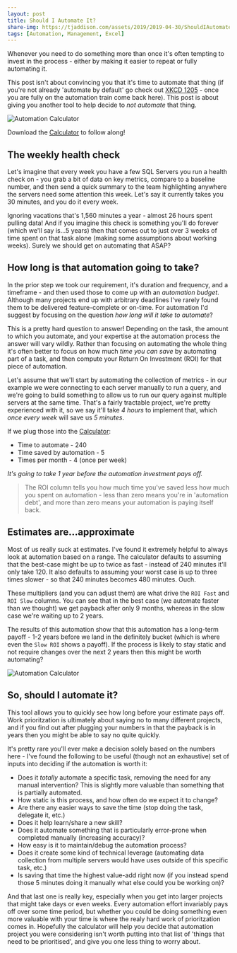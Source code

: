 ```yaml
---
layout: post
title: Should I Automate It?
share-img: https://tjaddison.com/assets/2019/2019-04-30/ShouldIAutomateIt.png
tags: [Automation, Management, Excel]
---
```


Whenever you need to do something more than once it's often tempting to invest in the process - either by making it easier to repeat or fully automating it.

This post isn't about convincing you that it's time to automate that thing (if you're not already 'automate by default' go check out [XKCD 1205] - once you are fully on the automation train come back here).  This post is about giving you another tool to help decide to _not automate_ that thing.

![Automation Calculator](/assets/2019/2019-04-30/Spreadsheet.png)

Download the [Calculator] to follow along!

<!--more-->

## The weekly health check

Let's imagine that every week you have a few SQL Servers you run a health check on - you grab a bit of data on key metrics, compare to a baseline number, and then send a quick summary to the team highlighting anywhere the servers need some attention this week.  Let's say it currently takes you 30 minutes, and you do it every week.

Ignoring vacations that's 1,560 minutes a year - almost 26 hours spent pulling data!  And if you imagine this check is something you'll do forever (which we'll say is...5 years) then that comes out to just over 3 weeks of time spent on that task alone (making some assumptions about working weeks).  Surely we should get on automating that ASAP?

## How long is that automation going to take?

In the prior step we took our requirement, it's duration and frequency, and a timeframe - and then used those to come up with an *automation budget*.  Although many projects end up with arbitrary deadlines I've rarely found them to be delivered feature-complete or on-time.  For automation I'd suggest by focusing on the question *how long will it take to automate*?

This is a pretty hard question to answer!  Depending on the task, the amount to which you automate, and your expertise at the automation process the answer will vary wildly.  Rather than focusing on automating the whole thing it's often better to focus on how much _time you can save_ by automating part of a task, and then compute your Return On Investment (ROI) for that piece of automation.

Let's assume that we'll start by automating the collection of metrics - in our example we were connecting to each server manually to run a query, and we're going to build something to allow us to run our query against multiple servers at the same time.  That's a fairly tractable project, we're pretty experienced with it, so we say it'll take *4 hours* to implement that, which *once every week* will save us *5 minutes*.

If we plug those into the [Calculator]:

- Time to automate - 240
- Time saved by automation - 5
- Times per month - 4 (once per week)

*It's going to take 1 year before the automation investment pays off.*

> The ROI column tells you how much time you've saved less how much you spent on automation - less than zero means you're in 'automation debt', and more than zero means your automation is paying itself back.

## Estimates are...approximate

Most of us really suck at estimates.  I've found it extremely helpful to always look at automation based on a range.  The calculator defaults to assuming that the best-case might be up to twice as fast - instead of 240 minutes it'll only take 120.  It also defaults to assuming your worst case is up to three times slower - so that 240 minutes becomes 480 minutes.  Ouch.

These multipliers (and you can adjust them) are what drive the `ROI Fast` and `ROI Slow` columns.  You can see that in the best case (we automate faster than we thought) we get payback after only 9 months, whereas in the slow case we're waiting up to 2 years.


The results of this automation show that this automation has a long-term payoff - 1-2 years before we land in the definitely bucket (which is where even the `Slow ROI` shows a payoff).  If the process is likely to stay static and not require changes over the next 2 years then this might be worth automating?

![Automation Calculator](/assets/2019/2019-04-30/AutomateTheCollection.png)

## So, should I automate it?

This tool allows you to quickly see how long before your estimate pays off.  Work prioritzation is ultimately about saying no to many different projects, and if you find out after plugging your numbers in that the payback is in years then you might be able to say no quite quickly.

It's pretty rare you'll ever make a decision solely based on the numbers here - I've found the following to be useful (though not an exhaustive) set of inputs into deciding if the automation is worth it:

- Does it _totally_ automate a specific task, removing the need for any manual intervention?  This is slightly more valuable than something that is partially automated.
- How static is this process, and how often do we expect it to change?
- Are there any easier ways to save the time (stop doing the task, delegate it, etc.)
- Does it help learn/share a new skill?
- Does it automate something that is particularly error-prone when completed manually (increasing accuracy)?
- How easy is it to maintain/debug the automation process?
- Does it create some kind of technical leverage (automating data collection from multiple servers would have uses outside of this specific task, etc.)
- Is saving that time the highest value-add right now (if you instead spend those 5 minutes doing it manually what else could you be working on)?

And that last one is really key, especially when you get into larger projects that might take days or even weeks.  Every automation effort invariably pays off over some time period, but whether you could be doing something even more valuable with your time is where the realy hard work of prioritzation comes in.  Hopefully the calculator will help you decide that automation project you were considering isn't worth putting into that list of 'things that need to be prioritised', and give you one less thing to worry about.

[XKCD 1205]: https://xkcd.com/1205/
[Calculator]: /assets/2019/2019-04-30/SampleWorkbook.xlsx